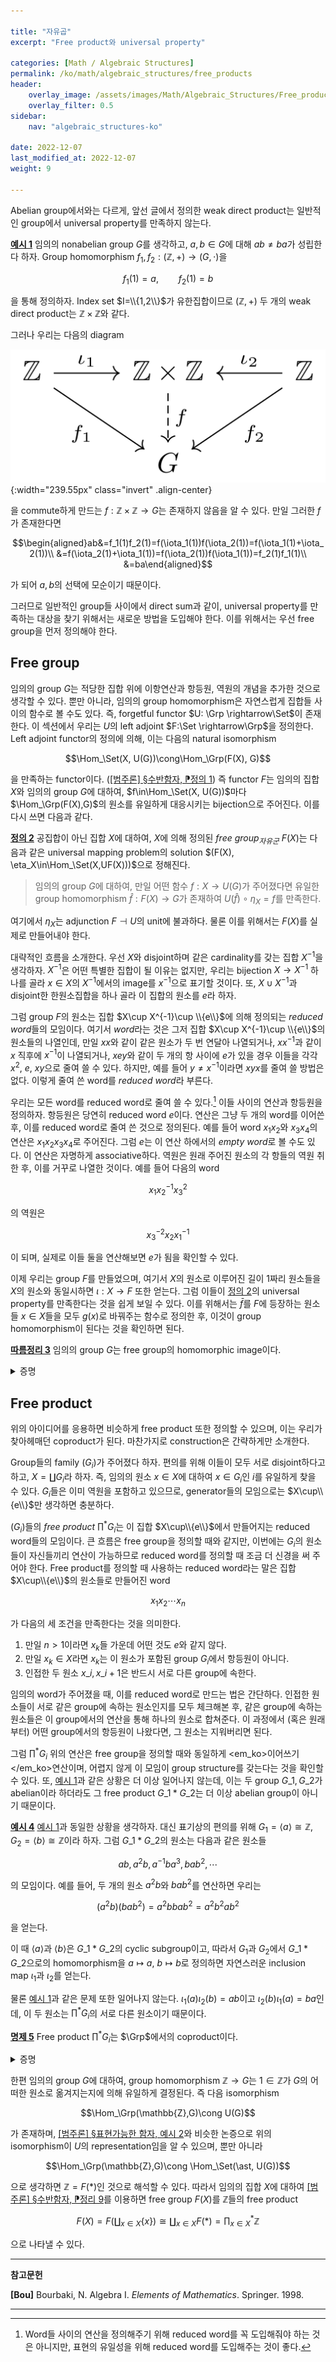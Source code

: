 ```yaml
---

title: "자유곱"
excerpt: "Free product와 universal property"

categories: [Math / Algebraic Structures]
permalink: /ko/math/algebraic_structures/free_products
header:
    overlay_image: /assets/images/Math/Algebraic_Structures/Free_products.png
    overlay_filter: 0.5
sidebar: 
    nav: "algebraic_structures-ko"

date: 2022-12-07
last_modified_at: 2022-12-07
weight: 9

---
```


Abelian group에서와는 다르게, 앞선 글에서 정의한 weak direct product는 일반적인 group에서 universal property를 만족하지 않는다.

<div class="example" markdown="1">

<ins id="ex1">**예시 1**</ins> 임의의 nonabelian group $G$를 생각하고, $a,b\in G$에 대해 $ab\neq ba$가 성립한다 하자. Group homomorphism $f_1, f_2: (\mathbb{Z},+)\rightarrow (G,\cdot)$을

$$f_1(1)=a, \qquad f_2(1)=b$$

을 통해 정의하자. Index set $I=\\{1,2\\}$가 유한집합이므로 $(\mathbb{Z},+)$ 두 개의 weak direct product는 $\mathbb{Z}\times\mathbb{Z}$와 같다. 

그러나 우리는 다음의 diagram

![counterexample](/assets/images/Math/Algebraic_Structures/Free_products-1.png){:width="239.55px" class="invert" .align-center}

을 commute하게 만드는 $f:\mathbb{Z}\times\mathbb{Z}\rightarrow G$는 존재하지 않음을 알 수 있다. 만일 그러한 $f$가 존재한다면 

$$\begin{aligned}ab&=f_1(1)f_2(1)=f(\iota_1(1))f(\iota_2(1))=f(\iota_1(1)+\iota_2(1))\\
&=f(\iota_2(1)+\iota_1(1))=f(\iota_2(1))f(\iota_1(1))=f_2(1)f_1(1)\\
&=ba\end{aligned}$$

가 되어 $a,b$의 선택에 모순이기 때문이다.

</div>

그러므로 일반적인 group들 사이에서 direct sum과 같이, universal property를 만족하는 대상을 찾기 위해서는 새로운 방법을 도입해야 한다. 이를 위해서는 우선 free group을 먼저 정의해야 한다. 

## Free group

임의의 group $G$는 적당한 집합 위에 이항연산과 항등원, 역원의 개념을 추가한 것으로 생각할 수 있다. 뿐만 아니라, 임의의 group homomorphism은 자연스럽게 집합들 사이의 함수로 볼 수도 있다. 즉, forgetful functor $U: \Grp \rightarrow\Set$이 존재한다. 이 섹션에서 우리는 $U$의 left adjoint $F:\Set \rightarrow\Grp$을 정의한다. Left adjoint functor의 정의에 의해, 이는 다음의 natural isomorphism

$$\Hom_\Set(X, U(G))\cong\Hom_\Grp(F(X), G)$$

을 만족하는 functor이다. ([\[범주론\] §수반함자, ⁋정의 1](/ko/math/category_theory/adjoints#def1)) 즉 functor $F$는 임의의 집합 $X$와 임의의 group $G$에 대하여, $f\in\Hom_\Set(X, U(G))$마다 $\Hom_\Grp(F(X),G)$의 원소를 유일하게 대응시키는 bijection으로 주어진다. 이를 다시 쓰면 다음과 같다.

<div class="definition" markdown="1">

<ins id="def2">**정의 2**</ins> 공집합이 아닌 집합 $X$에 대하여, $X$에 의해 정의된 *free group<sub>자유군</sub>* $F(X)$는 다음과 같은 universal mapping problem의 solution $(F(X), \eta_X\in\Hom_\Set(X,UF(X)))$으로 정해진다.

> 임의의 group $G$에 대하여, 만일 어떤 함수 $f:X\rightarrow U(G)$가 주어졌다면 유일한 group homomorphism $\hat{f}:F(X)\rightarrow G$가 존재하여 $U(\hat{f})\circ\eta_X=f$를 만족한다.

</div>

여기에서 $\eta_X$는 adjunction $F\dashv U$의 unit에 불과하다. 물론 이를 위해서는 $F(X)$를 실제로 만들어내야 한다. 

대략적인 흐름을 소개한다. 우선 $X$와 disjoint하며 같은 cardinality를 갖는 집합 $X^{-1}$을 생각하자. $X^{-1}$은 어떤 특별한 집합이 될 이유는 없지만, 우리는 bijection $X\rightarrow X^{-1}$ 하나를 골라 $x\in X$의 $X^{-1}$에서의 image를 $x^{-1}$으로 표기할 것이다. 또, $X\cup X^{-1}$과 disjoint한 한원소집합을 하나 골라 이 집합의 원소를 $e$라 하자. 

그럼 group $F$의 원소는 집합 $X\cup X^{-1}\cup \\{e\\}$에 의해 정의되는 *reduced word*들의 모임이다. 여기서 *word*라는 것은 그저 집합 $X\cup X^{-1}\cup \\{e\\}$의 원소들의 나열인데, 만일 $xx$와 같이 같은 원소가 두 번 연달아 나열되거나, $xx^{-1}$과 같이 $x$ 직후에 $x^{-1}$이 나열되거나, $xey$와 같이 두 개의 항 사이에 $e$가 있을 경우 이들을 각각 $x^2$, $e$, $xy$으로 줄여 쓸 수 있다. 하지만, 예를 들어 $y\neq x^{-1}$이라면 $xyx$를 줄여 쓸 방법은 없다. 이렇게 줄여 쓴 word를 *reduced word*라 부른다. 

우리는 모든 word를 reduced word로 줄여 쓸 수 있다.[^1] 이들 사이의 연산과 항등원을 정의하자. 항등원은 당연히 reduced word $e$이다. 연산은 그냥 두 개의 word를 이어쓴 후, 이를 reduced word로 줄여 쓴 것으로 정의된다. 예를 들어 word $x_1x_2$와 $x_3x_4$의 연산은 $x_1x_2x_3x_4$로 주어진다. 그럼 $e$는 이 연산 하에서의 *empty word*로 볼 수도 있다. 이 연산은 자명하게 associative하다. 역원은 원래 주어진 원소의 각 항들의 역원 취한 후, 이를 거꾸로 나열한 것이다. 예를 들어 다음의 word

$$x_1x_2^{-1}x_3^2$$

의 역원은

$$x_3^{-2}x_2x_1^{-1}$$

이 되며, 실제로 이들 둘을 연산해보면 $e$가 됨을 확인할 수 있다. 

이제 우리는 group $F$를 만들었으며, 여기서 $X$의 원소로 이루어진 길이 1짜리 원소들을 $X$의 원소와 동일시하면 $\iota:X\rightarrow F$ 또한 얻는다. 그럼 이들이 [정의 2](#def2)의 universal property를 만족한다는 것을 쉽게 보일 수 있다. 이를 위해서는 $\bar{f}$를 $F$에 등장하는 원소들 $x\in X$들을 모두 $g(x)$로 바꿔주는 함수로 정의한 후, 이것이 group homomorphism이 된다는 것을 확인하면 된다.

<div class="proposition" markdown="1">

<ins id="cor3">**따름정리 3**</ins> 임의의 group $G$는 free group의 homomorphic image이다.

</div>
<details class="proof" markdown="1">
<summary>증명</summary>

$G$의 generator들의 모임 $X$를 생각한 후, $X$에 대한 free group $F$를 생각하자. 함수 $X\hookrightarrow G$에 의해 정의되는 $F$에서 $G$로의 group homomorphism이 존재하며, 이 homomorphism의 image는 $G$의 generator들을 모두 포함하므로 surjective하다.

</details>

## Free product

위의 아이디어를 응용하면 비슷하게 free product 또한 정의할 수 있으며, 이는 우리가 찾아헤매던 coproduct가 된다. 마찬가지로 construction은 간략하게만 소개한다. 

Group들의 family $(G_i)$가 주어졌다 하자. 편의를 위해 이들이 모두 서로 disjoint하다고 하고, $X=\coprod G_i$라 하자. 즉, 임의의 원소 $x\in X$에 대하여 $x\in G_i$인 $i$를 유일하게 찾을 수 있다. $G_i$들은 이미 역원을 포함하고 있으므로, generator들의 모임으로는 $X\cup\\{e\\}$만 생각하면 충분하다. 

$(G_i)$들의 *free product* $\prod^\ast  G_i$는 이 집합 $X\cup\\{e\\}$에서 만들어지는 reduced word들의 모임이다. 큰 흐름은 free group을 정의할 때와 같지만, 이번에는 $G_i$의 원소들이 자신들끼리 연산이 가능하므로 reduced word를 정의할 때 조금 더 신경을 써 주어야 한다. Free product를 정의할 때 사용하는 reduced word라는 말은 집합 $X\cup\\{e\\}$의 원소들로 만들어진 word

$$x_1x_2\cdots x_n$$

가 다음의 세 조건을 만족한다는 것을 의미한다.

1. 만일 $n>1$이라면 $x_k$들 가운데 어떤 것도 $e$와 같지 않다. 
2. 만일 $x_k\in X$라면 $x_k$는 이 원소가 포함된 group $G_i$에서 항등원이 아니다. 
3. 인접한 두 원소 $x\_i, x\_{i+1}$은 반드시 서로 다른 group에 속한다.

임의의 word가 주어졌을 때, 이를 reduced word로 만드는 법은 간단하다. 인접한 원소들이 서로 같은 group에 속하는 원소인지를 모두 체크해본 후, 같은 group에 속하는 원소들은 이 group에서의 연산을 통해 하나의 원소로 합쳐준다. 이 과정에서 (혹은 원래부터) 어떤 group에서의 항등원이 나왔다면, 그 원소는 지워버리면 된다. 

그럼 $\prod^\ast G_i$ 위의 연산은 free group을 정의할 때와 동일하게 <em_ko>이어쓰기</em_ko>연산이며, 어렵지 않게 이 모임이 group structure를 갖는다는 것을 확인할 수 있다. 또, [예시 1](#ex1)과 같은 상황은 더 이상 일어나지 않는데, 이는 두 group $G\_1,G\_2$가 abelian이라 하더라도 그 free product $G\_1\ast G\_2$는 더 이상 abelian group이 아니기 때문이다.

<div class="example" markdown="1">

<ins id="ex4">**예시 4**</ins> [예시 1](#ex1)과 동일한 상황을 생각하자. 대신 표기상의 편의를 위해 $G_1=\langle a\rangle\cong\mathbb{Z}$, $G_2=\langle b\rangle\cong\mathbb{Z}$이라 하자. 그럼 $G\_1\ast G\_2$의 원소는 다음과 같은 원소들

$$ab, a^2b, a^{-1}ba^3, bab^2, \cdots$$

의 모임이다. 예를 들어, 두 개의 원소 $a^2b$와 $bab^2$를 연산하면 우리는

$$(a^2b)(bab^2)=a^2bbab^2=a^2b^2ab^2$$

을 얻는다. 

이 때 $\langle a\rangle$과 $\langle b\rangle$은 $G\_1\ast G\_2$의 cyclic subgroup이고, 따라서 $G_1$과 $G_2$에서 $G\_1\ast G\_2$으로의 homomorphism을 $a\mapsto a$, $b\mapsto b$로 정의하면 자연스러운 inclusion map $\iota_1$과 $\iota_2$를 얻는다. 

물론 [예시 1](#ex1)과 같은 문제 또한 일어나지 않는다. $\iota_1(a)\iota_2(b)=ab$이고 $\iota_2(b)\iota_1(a)=ba$인데, 이 두 원소는 $\prod^\ast G_i$의 서로 다른 원소이기 때문이다.

</div>

<div class="proposition" markdown="1">

<ins id="prop5">**명제 5**</ins> Free product $\prod^\ast G_i$는 $\Grp$에서의 coproduct이다.

</div>
<details class="proof" markdown="1">
<summary>증명</summary>

임의의 group $H$와 group homomorphism들 $f_i:G_i\rightarrow H$가 주어졌다 하자. 그럼 $X=\coprod U(G_i)$의 universal property에 의하여, inclusion map $\iota_i:U(G_i)\rightarrow X$들에 대해 $U(f_i)=f\circ \iota_i$를 만족하는 유일한 함수 $f:X\rightarrow U(H)$가 존재한다. 이제 free product의 universal property ([정의 2](#def2))로부터 group homomorphism $\hat{f}:F(X)\rightarrow H$를 얻으며, 이 때 $f_i$들이 group homomorphism이었다는 사실을 사용하면 $f$가 위의 reduction 과정을 통해 factor하며, 따라서 $\prod^\ast G_i\rightarrow H$를 정의한다는 것을 안다.

</details>

한편 임의의 group $G$에 대하여, group homomorphism $\mathbb{Z}\rightarrow G$는 $1\in \mathbb{Z}$가 $G$의 어떠한 원소로 옮겨지는지에 의해 유일하게 결정된다. 즉 다음 isomorphism

$$\Hom_\Grp(\mathbb{Z},G)\cong U(G)$$

가 존재하며, [\[범주론\] §표현가능한 함자, 예시 2](/ko/math/category_theory/representable_functors#ex2)와 비슷한 논증으로 위의 isomorphism이 $U$의 representation임을 알 수 있으며, 뿐만 아니라

$$\Hom_\Grp(\mathbb{Z},G)\cong \Hom_\Set(\ast, U(G))$$

으로 생각하면 $\mathbb{Z}=F(\ast)$인 것으로 해석할 수 있다. 따라서 임의의 집합 $X$에 대하여 [\[범주론\] §수반함자, ⁋정리 9](/ko/math/category_theory/adjoints#thm9)를 이용하면 free group $F(X)$를 $\mathbb{Z}$들의 free product

$$F(X)=F\left(\coprod_{x\in X} \{x\}\right)\cong \coprod_{x\in X} F(\ast)={\prod_{x\in X}}^\ast \mathbb{Z}$$

으로 나타낼 수 있다. 

---

**참고문헌**

**[Bou]** Bourbaki, N. Algebra I. *Elements of Mathematics*. Springer. 1998.  

---

[^1]: Word들 사이의 연산을 정의해주기 위해 reduced word를 꼭 도입해줘야 하는 것은 아니지만, 표현의 유일성을 위해 reduced word를 도입해주는 것이 좋다. 